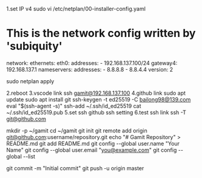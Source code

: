 1.set IP v4
sudo vi /etc/netplan/00-installer-config.yaml
# This is the network config written by 'subiquity'
network:
  ethernets:
    eth0:
            addresses:
                    - 192.168.137.100/24
            gateway4: 192.168.137.1
            nameservers:
                    addresses:
                            - 8.8.8.8
                            - 8.8.4.4
  version: 2

sudo netplan apply

2.reboot
3.vscode link
ssh gamit@192.168.137.100
4.github link
sudo apt update
sudo apt install git
ssh-keygen -t ed25519 -C bailong98@139.com
eval "$(ssh-agent -s)"
ssh-add ~/.ssh/id_ed25519
cat ~/.ssh/id_ed25519.pub
5.set ssh
github ssh setting
6.test ssh link
ssh -T git@github.com

mkdir -p ~/gamit
cd ~/gamit
git init
git remote add origin git@github.com:username/repository.git
echo "# Gamit Repository" > README.md
git add README.md
git config --global user.name "Your Name"
git config --global user.email "you@example.com"
git config --global --list

git commit -m "Initial commit"
git push -u origin master